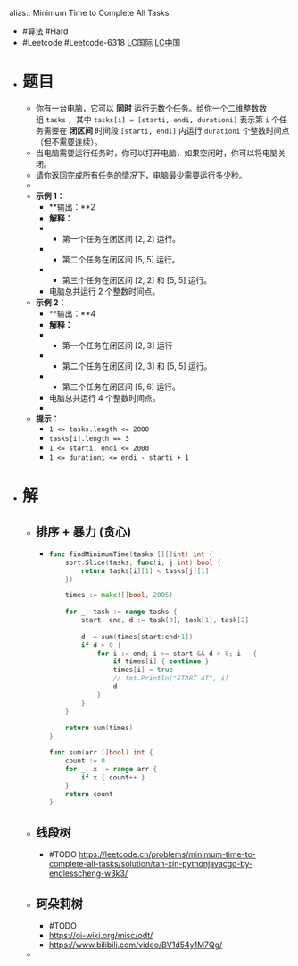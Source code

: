 alias:: Minimum Time to Complete All Tasks

- #算法 #Hard
- #Leetcode #Leetcode-6318 [LC国际](https://leetcode.com/problems/minimum-time-to-complete-all-tasks/) [LC中国](https://leetcode.cn/problems/minimum-time-to-complete-all-tasks/)
- # 题目
	- 你有一台电脑，它可以 **同时** 运行无数个任务。给你一个二维整数数组 `tasks` ，其中 `tasks[i] = [starti, endi, durationi]` 表示第 `i` 个任务需要在 **闭区间** 时间段 `[starti, endi]` 内运行 `durationi` 个整数时间点（但不需要连续）。
	- 当电脑需要运行任务时，你可以打开电脑，如果空闲时，你可以将电脑关闭。
	- 请你返回完成所有任务的情况下，电脑最少需要运行多少秒。
	-
	- **示例 1：**
		- **输出：**2
		- **解释：**
		- - 第一个任务在闭区间 [2, 2] 运行。
		- - 第二个任务在闭区间 [5, 5] 运行。
		- - 第三个任务在闭区间 [2, 2] 和 [5, 5] 运行。
		- 电脑总共运行 2 个整数时间点。
	- **示例 2：**
		- **输出：**4
		- **解释：**
		- - 第一个任务在闭区间 [2, 3] 运行
		- - 第二个任务在闭区间 [2, 3] 和 [5, 5] 运行。
		- - 第三个任务在闭区间 [5, 6] 运行。
		- 电脑总共运行 4 个整数时间点。
		-
	- **提示：**
		- `1 <= tasks.length <= 2000`
		- `tasks[i].length == 3`
		- `1 <= starti, endi <= 2000`
		- `1 <= durationi <= endi - starti + 1`
- # 解
	- ## 排序 + 暴力 (贪心)
		- ```go
		  func findMinimumTime(tasks [][]int) int {
		      sort.Slice(tasks, func(i, j int) bool {
		          return tasks[i][1] < tasks[j][1]
		      })
		  
		      times := make([]bool, 2005)
		      
		      for _, task := range tasks {
		          start, end, d := task[0], task[1], task[2]
		          
		          d -= sum(times[start:end+1])
		          if d > 0 {
		              for i := end; i >= start && d > 0; i-- {
		                  if times[i] { continue }
		                  times[i] = true
		                  // fmt.Println("START AT", i)
		                  d--
		              }
		          }
		      }
		      
		      return sum(times)
		  }
		  
		  func sum(arr []bool) int {
		      count := 0
		      for _, x := range arr {
		          if x { count++ }
		      }
		      return count
		  }
		  ```
	- ## 线段树
		- #TODO https://leetcode.cn/problems/minimum-time-to-complete-all-tasks/solution/tan-xin-pythonjavacgo-by-endlesscheng-w3k3/
	- ## 珂朵莉树
		- #TODO
		- https://oi-wiki.org/misc/odt/
		- https://www.bilibili.com/video/BV1d54y1M7Qg/
	-